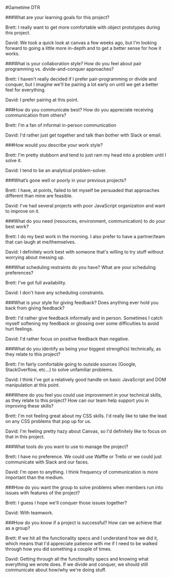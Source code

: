 #Gametime DTR

###What are your learning goals for this project?

Brett: I really want to get more comfortable with object prototypes during this project.

David: We took a quick look at canvas a few weeks ago, but I'm looking forward to going a little more in-depth and to get a better sense for how it works.

###What is your collaboration style? How do you feel about pair programming vs. divide-and-conquer approaches?

Brett: I haven't really decided if I prefer pair-programming or divide and conquer, but I imagine we'll be pairing a lot early on until we get a better feel for everything.

David: I prefer pairing at this point.

###How do you communicate best? How do you appreciate receiving communication from others?

Brett: I'm a fan of informal in-person communication

David: I'd rather just get together and talk than bother with Slack or email.

###How would you describe your work style?

Brett: I'm pretty stubborn and tend to just ram my head into a problem until I solve it.

David: I tend to be an analytical problem-solver.

###What’s gone well or poorly in your previous projects?

Brett: I have, at points, failed to let myself be persuaded that approaches different than mine are feasible.

David: I've had several projects with poor JavaScript organization and want to improve on it.

###What do you need (resources, environment, communication) to do your best work?

Brett: I do my best work in the morning. I also prefer to have a partner/team that can laugh at me/themselves.

David: I definitely work best with someone that's willing to try stuff without worrying about messing up.

###What scheduling restraints do you have? What are your scheduling preferences?

Brett: I've got full availability.

David: I don't have any scheduling constraints.

###What is your style for giving feedback? Does anything ever hold you back from giving feedback?

Brett: I'd rather give feedback informally and in person. Sometimes I catch myself softening my feedback or glossing over some difficulties to avoid hurt feelings.

David: I'd rather focus on positive feedback than negative.

###What do you identify as being your biggest strength(s) technically, as they relate to this project?

Brett: I'm fairly comfortable going to outside sources (Google, StackOverflow, etc...) to solve unfamiliar problems.

David: I think I've got a relatively good handle on basic JavaScript and DOM manipulation at this point.

###Where do you feel you could use improvement in your technical skills, as they relate to this project? How can our team help support you in improving these skills?

Brett: I'm not feeling great about my CSS skills. I'd really like to take the lead on any CSS problems that pop up for us.

David: I'm feeling pretty hazy about Canvas, so I'd definitely like to focus on that in this project.

###What tools do you want to use to manage the project?

Brett: I have no preference. We could use Waffle or Trello or we could just communicate with Slack and our faces.

David: I'm open to anything. I think frequency of communication is more important than the medium.

###How do you want the group to solve problems when members run into issues with features of the project?

Brett: I guess I hope we'll conquer those issues together?

David: With teamwork.

###How do you know if a project is successful? How can we achieve that as a group?

Brett: If we hit all the functionality specs and I understand how we did it, which means that I'd appreciate patience with me if I need to be walked through how you did something a couple of times.

David: Getting through all the functionality specs and knowing what everything we wrote does. If we divide and conquer, we should still communicate about how/why we're doing stuff.
